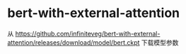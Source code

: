 # bert-with-external-attention

从 https://github.com/infiniteveg/bert-with-external-attention/releases/download/model/bert.ckpt 下载模型参数
